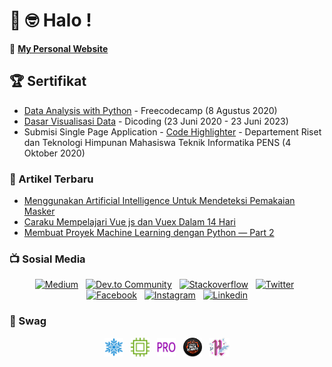 # :wave: :nerd_face: Halo !

:page_facing_up: **[My Personal Website](https://philippurwoko.github.io/)**

## :trophy: Sertifikat
- [Data Analysis with Python](https://freecodecamp.org/certification/philippurwoko/data-analysis-with-python-v7) - Freecodecamp (8 Agustus 2020)
- [Dasar Visualisasi Data](https://www.dicoding.com/users/563914/academies) - Dicoding (23 Juni 2020 - 23 Juni 2023)
- Submisi Single Page Application - [Code Highlighter](https://code-highlighter.vercel.app) - Departement Riset dan Teknologi Himpunan Mahasiswa Teknik Informatika PENS (4 Oktober 2020)

### :newspaper: Artikel Terbaru
- [Menggunakan Artificial Intelligence Untuk Mendeteksi Pemakaian Masker](https://medium.com/easyread/menggunakan-artificial-intelligence-untuk-mendeteksi-pemakaian-masker-b0564732c4ee)
- [Caraku Mempelajari Vue js dan Vuex Dalam 14 Hari](https://medium.com/easyread/caraku-mempelajari-vue-js-dan-vuex-dalam-14-hari-9b013361af88)
- [Membuat Proyek Machine Learning dengan Python — Part 2](https://medium.com/easyread/membuat-proyek-machine-learning-dengan-python-part-2-5a3b33d6aca6)

### :tv: Sosial Media 

<p align='center'>
    <a href="https://philippurwoko.medium.com/"><img title="Medium" height="30" src="https://www.flaticon.com/svg/static/icons/svg/2111/2111505.svg"></a>&nbsp;&nbsp;
    <a href="https://dev.to/philippurwoko"><img title="Dev.to Community" height="30" src="https://raw.githubusercontent.com/WaylonWalker/WaylonWalker/main/icon/dev.png"></a>&nbsp;&nbsp;
	<a href="https://stackoverflow.com/users/11811336/philip-purwoko"><img title="Stackoverflow" height="30" src="https://www.flaticon.com/svg/static/icons/svg/2111/2111628.svg"></a>&nbsp;&nbsp;
    <a href="https://twitter.com/PurwokoPhilip"><img title="Twitter" height="30" src="https://github.com/WaylonWalker/WaylonWalker/blob/main/icon/twitter.png?raw=true"></a>&nbsp;&nbsp;
    <a href="https://www.facebook.com/philip.purwoko"><img title="Facebook" height="30" src="https://www.flaticon.com/svg/static/icons/svg/124/124010.svg"></a>&nbsp;&nbsp;
    <a href="https://www.instagram.com/philippurwoko/"><img title="Instagram" height="30" src="https://github.com/WaylonWalker/WaylonWalker/blob/main/icon/instagram.jpg?raw=true"></a>&nbsp;&nbsp;
    <a href="https://www.linkedin.com/in/philip-purwoko-24a635157/"><img title="Linkedin" height="30" src="https://github.com/WaylonWalker/WaylonWalker/blob/main/icon/linkedin.png?raw=true"></a>
</p>


### :heart_decoration: Swag

<p align="center">
    <img title="Artic Code Vault Contributor" src="https://raw.githubusercontent.com/acervenky/animated-github-badges/master/assets/acbadge.gif" height=30 alt="Artic Code Vault Contributor">&nbsp;&nbsp;
    <img title="Github Developer Program Member" src="https://raw.githubusercontent.com/acervenky/animated-github-badges/master/assets/devbadge.gif" height=30 alt="Github Developer Program Member">&nbsp;&nbsp;
    <img title="Github PRO" src="https://raw.githubusercontent.com/acervenky/animated-github-badges/master/assets/pro.gif" height=30 alt="Github PRO">&nbsp;&nbsp;
    <img title="National Data Science Challenge 2020" src="badge/ndsc2020.png" height=30 alt="NDSC 2020">&nbsp;&nbsp;
    <img title="Hacktoberfest 2020" src="badge/hacktoberfest.png" height=30 alt="Hacktoberfest 2020">
</p>

